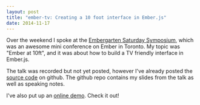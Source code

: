 ```yaml
---
layout: post
title: "ember-tv: Creating a 10 foot interface in Ember.js"
date: 2014-11-17
---
```


Over the weekend I spoke at the [Embergarten Saturday Symposium](https://unspace.ca/embergarten/), which
was an awesome mini conference on Ember in Toronto. My topic was "Ember at 10ft", and it was about
how to build a TV friendly interface in Ember.js.

The talk was recorded but not yet posted, however I've already posted the [source code](https://github.com/eviltrout/ember-tv)
on github. The github repo contains my slides from the talk as well as speaking notes.

I've also put up an [online demo](http://embertv.eviltrout.com). Check it out!

